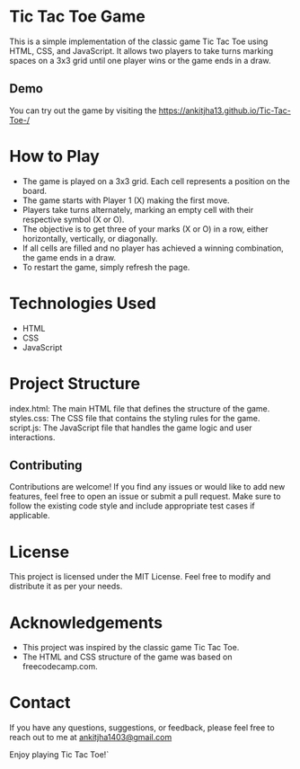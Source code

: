 # Tic Tac Toe Game
This is a simple implementation of the classic game Tic Tac Toe using HTML, CSS, and JavaScript. It allows two players to take turns marking spaces on a 3x3 grid until one player wins or the game ends in a draw.

## Demo
You can try out the game by visiting the https://ankitjha13.github.io/Tic-Tac-Toe-/

# How to Play
- The game is played on a 3x3 grid. Each cell represents a position on the board.
- The game starts with Player 1 (X) making the first move.
- Players take turns alternately, marking an empty cell with their respective symbol (X or O).
- The objective is to get three of your marks (X or O) in a row, either horizontally, vertically, or diagonally.
- If all cells are filled and no player has achieved a winning combination, the game ends in a draw.
- To restart the game, simply refresh the page.

# Technologies Used
- HTML
- CSS
- JavaScript
  

# Project Structure 
index.html: The main HTML file that defines the structure of the game.
styles.css: The CSS file that contains the styling rules for the game.
script.js: The JavaScript file that handles the game logic and user interactions.

## Contributing
Contributions are welcome! If you find any issues or would like to add new features, feel free to open an issue or submit a pull request. Make sure to follow the existing code style and include appropriate test cases if applicable.

# License
This project is licensed under the MIT License. Feel free to modify and distribute it as per your needs.

# Acknowledgements
- This project was inspired by the classic game Tic Tac Toe.
- The HTML and CSS structure of the game was based on freecodecamp.com.

# Contact
If you have any questions, suggestions, or feedback, please feel free to reach out to me at ankitjha1403@gmail.com

Enjoy playing Tic Tac Toe!`

